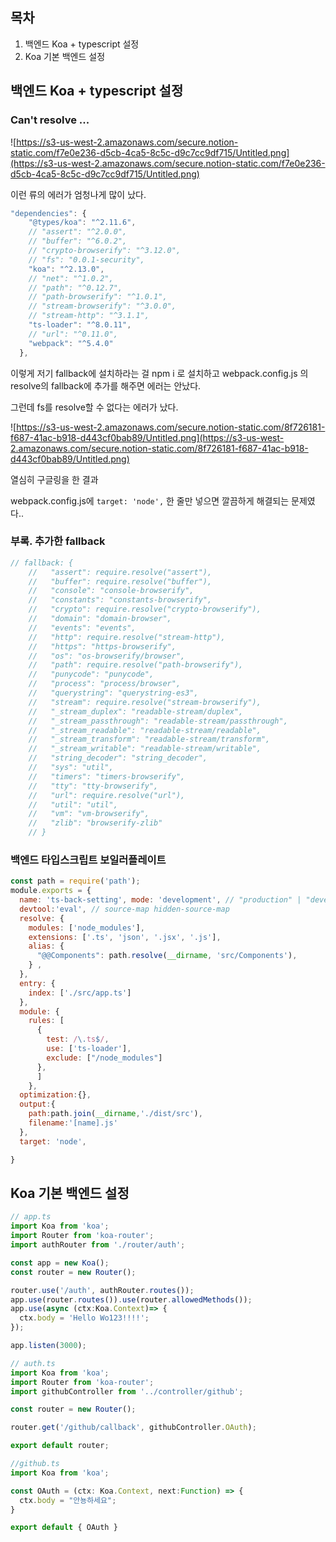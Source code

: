 ## 목차

1. 백엔드 Koa + typescript 설정
2. Koa 기본 백엔드 설정

## 백엔드 Koa + typescript 설정

### Can't resolve ...

![https://s3-us-west-2.amazonaws.com/secure.notion-static.com/f7e0e236-d5cb-4ca5-8c5c-d9c7cc9df715/Untitled.png](https://s3-us-west-2.amazonaws.com/secure.notion-static.com/f7e0e236-d5cb-4ca5-8c5c-d9c7cc9df715/Untitled.png)

이런 류의 에러가 엄청나게 많이 났다.

```jsx
"dependencies": {
    "@types/koa": "^2.11.6",
    // "assert": "^2.0.0",
    // "buffer": "^6.0.2",
    // "crypto-browserify": "^3.12.0",
    // "fs": "0.0.1-security",
    "koa": "^2.13.0",
    // "net": "^1.0.2",
    // "path": "^0.12.7",
    // "path-browserify": "^1.0.1",
    // "stream-browserify": "^3.0.0",
    // "stream-http": "^3.1.1",
    "ts-loader": "^8.0.11",
    // "url": "^0.11.0",
    "webpack": "^5.4.0"
  },
```

이렇게 저기 fallback에 설치하라는 걸 npm i 로 설치하고 webpack.config.js 의 resolve의 fallback에 추가를 해주면 에러는 안났다.

그런데 fs를 resolve할 수 없다는 에러가 났다. 

![https://s3-us-west-2.amazonaws.com/secure.notion-static.com/8f726181-f687-41ac-b918-d443cf0bab89/Untitled.png](https://s3-us-west-2.amazonaws.com/secure.notion-static.com/8f726181-f687-41ac-b918-d443cf0bab89/Untitled.png)

열심히 구글링을 한 결과

webpack.config.js에 `target: 'node',` 한 줄만 넣으면 깔끔하게 해결되는 문제였다..

### 부록. 추가한 fallback

```jsx
// fallback: {
    //   "assert": require.resolve("assert"),
    //   "buffer": require.resolve("buffer"),
    //   "console": "console-browserify",
    //   "constants": "constants-browserify",
    //   "crypto": require.resolve("crypto-browserify"),
    //   "domain": "domain-browser",
    //   "events": "events",
    //   "http": require.resolve("stream-http"),
    //   "https": "https-browserify",
    //   "os": "os-browserify/browser",
    //   "path": require.resolve("path-browserify"),
    //   "punycode": "punycode",
    //   "process": "process/browser",
    //   "querystring": "querystring-es3",
    //   "stream": require.resolve("stream-browserify"),
    //   "_stream_duplex": "readable-stream/duplex",
    //   "_stream_passthrough": "readable-stream/passthrough",
    //   "_stream_readable": "readable-stream/readable",
    //   "_stream_transform": "readable-stream/transform",
    //   "_stream_writable": "readable-stream/writable",
    //   "string_decoder": "string_decoder",
    //   "sys": "util",
    //   "timers": "timers-browserify",
    //   "tty": "tty-browserify",
    //   "url": require.resolve("url"),
    //   "util": "util",
    //   "vm": "vm-browserify",
    //   "zlib": "browserify-zlib"
    // }
```

### 백엔드 타입스크립트 보일러플레이트

```jsx
const path = require('path');
module.exports = {
  name: 'ts-back-setting', mode: 'development', // "production" | "development" | "none" 
  devtool:'eval', // source-map hidden-source-map 
  resolve: { 
    modules: ['node_modules'], 
    extensions: ['.ts', 'json', '.jsx', '.js'], 
    alias: { 
      "@@Components": path.resolve(__dirname, 'src/Components'), 
    } ,
  }, 
  entry: { 
    index: ['./src/app.ts'] 
  }, 
  module: { 
    rules: [
      { 
        test: /\.ts$/, 
        use: ['ts-loader'], 
        exclude: ["/node_modules"] 
      }, 
      ] 
    }, 
  optimization:{}, 
  output:{ 
    path:path.join(__dirname,'./dist/src'), 
    filename:'[name].js' 
  }, 
  target: 'node',

}
```

## Koa 기본 백엔드 설정

```jsx
// app.ts
import Koa from 'koa';
import Router from 'koa-router';
import authRouter from './router/auth';

const app = new Koa();
const router = new Router();

router.use('/auth', authRouter.routes());
app.use(router.routes()).use(router.allowedMethods());
app.use(async (ctx:Koa.Context)=> {
  ctx.body = 'Hello Wo123!!!!';
});

app.listen(3000);
```

```jsx
// auth.ts
import Koa from 'koa';
import Router from 'koa-router';
import githubController from '../controller/github';

const router = new Router();

router.get('/github/callback', githubController.OAuth);

export default router;
```

```jsx
//github.ts
import Koa from 'koa';

const OAuth = (ctx: Koa.Context, next:Function) => {
  ctx.body = "안뇽하세요";
}

export default { OAuth }
```